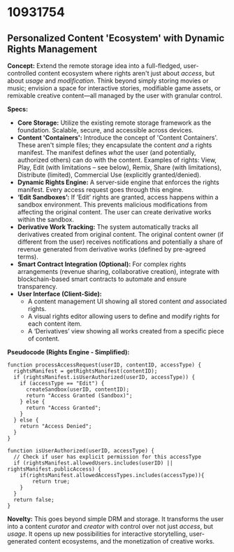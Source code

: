 # 10931754

## Personalized Content 'Ecosystem' with Dynamic Rights Management

**Concept:** Extend the remote storage idea into a full-fledged, user-controlled content ecosystem where rights aren't just about *access*, but about *usage* and *modification*.  Think beyond simply storing movies or music; envision a space for interactive stories, modifiable game assets, or remixable creative content—all managed by the user with granular control.

**Specs:**

*   **Core Storage:**  Utilize the existing remote storage framework as the foundation. Scalable, secure, and accessible across devices.
*   **Content 'Containers':**  Introduce the concept of 'Content Containers'. These aren't simple files; they encapsulate the content *and* a rights manifest. The manifest defines *what* the user (and potentially, authorized others) can do with the content.  Examples of rights:  View, Play, Edit (with limitations – see below), Remix, Share (with limitations), Distribute (limited), Commercial Use (explicitly granted/denied).
*   **Dynamic Rights Engine:** A server-side engine that enforces the rights manifest. Every access request goes through this engine.
*   **‘Edit Sandboxes’:** If ‘Edit’ rights are granted, access happens within a sandbox environment. This prevents malicious modifications from affecting the original content.  The user can create derivative works within the sandbox.
*   **Derivative Work Tracking:**  The system automatically tracks all derivatives created from original content.  The original content owner (if different from the user) receives notifications and potentially a share of revenue generated from derivative works (defined by pre-agreed terms).
*   **Smart Contract Integration (Optional):**  For complex rights arrangements (revenue sharing, collaborative creation), integrate with blockchain-based smart contracts to automate and ensure transparency.
*   **User Interface (Client-Side):**
    *   A content management UI showing all stored content *and* associated rights.
    *   A visual rights editor allowing users to define and modify rights for each content item.
    *   A ‘Derivatives’ view showing all works created from a specific piece of content.

**Pseudocode (Rights Engine - Simplified):**

```
function processAccessRequest(userID, contentID, accessType) {
  rightsManifest = getRightsManifest(contentID);
  if (rightsManifest.isUserAuthorized(userID, accessType)) {
    if (accessType == "Edit") {
      createSandbox(userID, contentID);
      return "Access Granted (Sandbox)";
    } else {
      return "Access Granted";
    }
  } else {
    return "Access Denied";
  }
}

function isUserAuthorized(userID, accessType) {
  // Check if user has explicit permission for this accessType
  if (rightsManifest.allowedUsers.includes(userID) || rightsManifest.publicAccess) {
    if(rightsManifest.allowedAccessTypes.includes(accessType)){
        return true;
    }
  }
  return false;
}
```

**Novelty:** This goes beyond simple DRM and storage. It transforms the user into a content *curator* and *creator* with control over not just *access*, but *usage*.  It opens up new possibilities for interactive storytelling, user-generated content ecosystems, and the monetization of creative works.